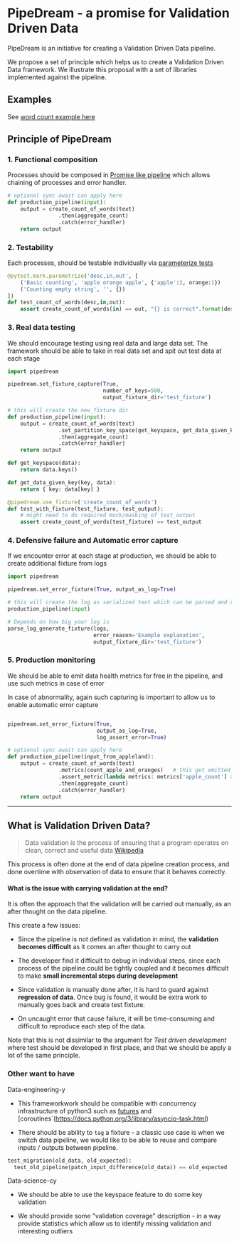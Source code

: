 
# PipeDream - a promise for Validation Driven Data

PipeDream is an initiative for creating a Validation Driven Data pipeline.

We propose a set of principle which helps us to create a Validation Driven Data
framework.  We illustrate this proposal with a set of libraries implemented against
the pipeline.

## Examples

See [word count example here](examples/01_word_count/)


## Principle of PipeDream

### 1. Functional composition

Processes should be composed in [Promise like pipeline](https://promisesaplus.com/)
which allows chaining of processes and error handler.

```python
# optional sync await can apply here
def production_pipeline(input):
    output = create_count_of_words(text)
                .then(aggregate_count)
                .catch(error_handler)
    return output
```


### 2. Testability

Each processes, should be testable individually via [parameterize tests](http://doc.pytest.org/en/latest/parametrize.html)

```python
@pytest.mark.parametrize('desc,in,out', [
    ('Basic counting', 'apple orange apple', {'apple':2, orange:1})
    ('Counting empty string', '', {})
])
def test_count_of_words(desc,in,out):
    assert create_count_of_words(in) == out, "{} is correct".format(desc)
```


### 3. Real data testing

We should encourage testing using real data and large data set.  The framework
should be able to take in real data set and spit out test data at each stage

```python
import pipedream

pipedream.set_fixture_capture(True,
                              number_of_keys=500,
                              output_fixture_dir='test_fixture')

# this will create the new_fixture dir
def production_pipeline(input):
    output = create_count_of_words(text)
                .set_partition_key_space(get_keyspace, get_data_given_key )
                .then(aggregate_count)
                .catch(error_handler)
    return output

def get_keyspace(data):
    return data.keys()

def get_data_given_key(key, data):
    return { key: data[key] }

@pipedream.use_fixture('create_count_of_words')
def test_with_fixture(test_fixture, test_output):
    # might need to do required mock/masking of test_output
    assert create_count_of_words(test_fixture) == test_output
```


### 4. Defensive failure and Automatic error capture

If we encounter error at each stage at production, we should be able to create
additional fixture from logs

```python
import pipedream

pipedream.set_error_fixture(True, output_as_log=True)

# this will create the log as serialized text which can be parsed and recreate break fixture
production_pipeline(input)

# Depends on how big your log is
parse_log_generate_fixture(logs,
                           error_reason='Example explanation',
                           output_fixture_dir='test_fixture')

```


### 5. Production monitoring

We should be able to emit data health metrics for free in the pipeline, and use
such metrics in case of error

In case of abnormality, again such capturing is important to allow us to enable
automatic error capture

```python

pipedream.set_error_fixture(True,
                            output_as_log=True,
                            log_assert_error=True)

# optional sync await can apply here
def production_pipeline(input_from_appleland):
    output = create_count_of_words(text)
                .metrics(count_apple_and_oranges)   # this get emitted metrics logger (e.g. statsd)
                .assert_metric(lambda metrics: metrics['apple_count'] > metrics['orange_count'])
                .then(aggregate_count)
                .catch(error_handler)
    return output
```


-------------


## What is Validation Driven Data?

> Data validation is the process of ensuring that a program operates on clean, correct and useful data
> [Wikipedia](https://en.wikipedia.org/wiki/Data_validation)

This process is often done at the end of data pipeline creation process, and
done overtime with observation of data to ensure that it behaves correctly.


#### What is the issue with carrying validation at the end?

It is often the approach that the validation will be carried out manually, as an
after thought on the data pipeline.

This create a few issues:

* Since the pipeline is not defined as validation in mind, the **validation becomes
  difficult** as it comes an after thought to carry out

* The developer find it difficult to debug in individual steps, since each process
  of the pipeline could be tightly coupled and it becomes difficult to make
  **small incremental steps during development**

* Since validation is manually done after, it is hard to guard against **regression
  of data**.  Once bug is found, it would be extra work to manually goes back and
  create test fixture.

* On uncaught error that cause failure, it will be time-consuming and difficult
  to reproduce each step of the data.

Note that this is not dissimilar to the argument for *Test driven development*
where test should be developed in first place, and that we should be apply a lot
of the same principle.



### Other want to have

Data-engineering-y

* This frameworkwork should be compatible with concurrency infrastructure of python3 such as [futures](https://docs.python.org/3/library/concurrent.futures.html#concurrent.futures.Future) and [coroutines`(https://docs.python.org/3/library/asyncio-task.html)

* There should be ability to `tag` a fixture - a classic use case is when we switch
data pipeline, we would like to be able to reuse and compare inputs / outputs between
pipeline.

```python
test_migration(old_data, old_expected):
  test_old_pipeline(patch_input_difference(old_data)) == old_expected
```


Data-science-cy

* We should be able to use the keyspace feature to do some key validation

* We should provide some "validation coverage" description - in a way provide
  statistics which allow us to identify missing validation and interesting outliers
